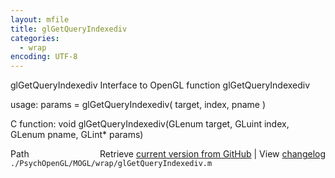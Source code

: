 ```yaml
---
layout: mfile
title: glGetQueryIndexediv
categories:
  - wrap
encoding: UTF-8
---
```


glGetQueryIndexediv  Interface to OpenGL function glGetQueryIndexediv

usage:  params = glGetQueryIndexediv( target, index, pname )

C function:  void glGetQueryIndexediv(GLenum target, GLuint index, GLenum pname, GLint\* params)


<div class="code_header" style="text-align:right;">
  <span style="float:left;">Path&nbsp;&nbsp;</span> <span class="counter">Retrieve <a href=
  "https://raw.github.com/Psychtoolbox-3/Psychtoolbox-3/beta/./PsychOpenGL/MOGL/wrap/glGetQueryIndexediv.m">current version from GitHub</a> | View <a href=
  "https://github.com/Psychtoolbox-3/Psychtoolbox-3/commits/beta/./PsychOpenGL/MOGL/wrap/glGetQueryIndexediv.m">changelog</a></span>
</div>
<div class="code">
  <code>./PsychOpenGL/MOGL/wrap/glGetQueryIndexediv.m</code>
</div>
